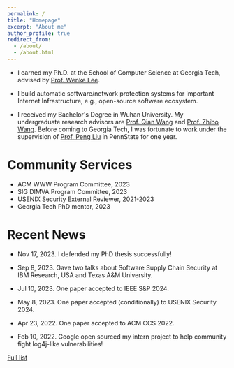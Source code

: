 ```yaml
---
permalink: /
title: "Homepage"
excerpt: "About me"
author_profile: true
redirect_from: 
  - /about/
  - /about.html
---
```


* I earned my Ph.D. at the School of Computer Science at Georgia Tech, advised by [Prof. Wenke Lee](http://wenke.gtisc.gatech.edu).

* I build automatic software/network protection systems for important Internet Infrastructure, e.g., open-source software ecosystem.

* I received my Bachelor's Degree in Wuhan University. My undergraduate research advisors are [Prof. Qian Wang](https://scholar.google.com/citations?user=CD7ybnAAAAAJ&hl=en) and [Prof. Zhibo Wang](https://person.zju.edu.cn/zhibowang). Before coming to Georgia Tech, I was fortunate to work under the supervision of [Prof. Peng Liu](https://s2.ist.psu.edu/pliu/) in PennState for one year.


Community Services
=====
* ACM WWW Program Committee, 2023
* SIG DIMVA Program Committee, 2023
* USENIX Security External Reviewer, 2021-2023
* Georgia Tech PhD mentor, 2023 

Recent News
=====
* Nov 17, 2023. I defended my PhD thesis successfully!

* Sep 8, 2023. Gave two talks about Software Supply Chain Security at IBM Research, USA and Texas A&M University.

* Jul 10, 2023. One paper accepted to IEEE S&P 2024.

* May 8, 2023. One paper accepted (conditionally) to USENIX Security 2024.

* Apr 23, 2022.  One paper accepted to ACM CCS 2022.

* Feb 10, 2022. Google open sourced my intern project to help community fight log4j-like vulnerabilities!


[Full list](/news)





